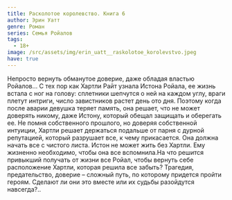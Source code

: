 ```yaml
---
title: Расколотое королевство. Книга 6
author: Эрин Уатт
genre: Роман
series: Семья Ройалов
tags:
  - 18+
image: /src/assets/img/erin_uatt__raskolotoe_korolevstvo.jpeg
have: true
---
```

Непросто вернуть обманутое доверие, даже обладая властью Ройалов… С тех пор как Хартли Райт узнала Истона Ройала, ее жизнь встала с ног на голову: сплетники шепчутся о ней на каждом углу, враги плетут интриги, число завистников растет день ото дня. Поэтому когда после аварии девушка теряет память, она решает, что не может доверять никому, даже Истону, который обещал защищать и оберегать ее. Не помня собственного прошлого, но доверяя собственной интуиции, Хартли решает держаться подальше от парня с дурной репутацией, который разрушает все, к чему прикасается. Она должна начать все с чистого листа. Истон не может жить без Хартли. Ему жизненно необходимо, чтобы она все вспомнила.На что решится привыкший получать от жизни все Ройал, чтобы вернуть себе расположение Хартли, которая решила все забыть? Трагедия, предательство, доверие – сложный путь, по которому придется пройти героям. Сделают ли они это вместе или их судьбы разойдутся навсегда?..
